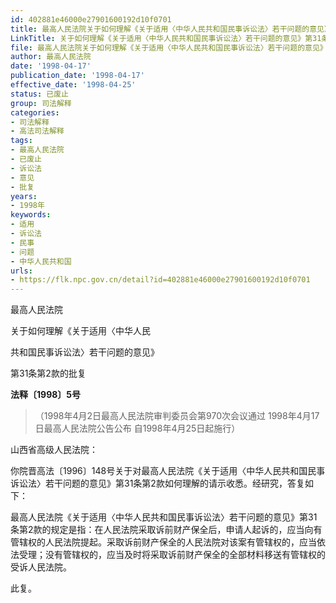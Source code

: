 ```yaml
---
id: 402881e46000e27901600192d10f0701
title: 最高人民法院关于如何理解《关于适用〈中华人民共和国民事诉讼法〉若干问题的意见》第31条第2款的批复
LinkTitle: 关于如何理解《关于适用〈中华人民共和国民事诉讼法〉若干问题的意见》第31条第2款的批复（1998）
file: 最高人民法院关于如何理解《关于适用〈中华人民共和国民事诉讼法〉若干问题的意见》第31条第2款的批复_19980417_402881e46000e27901600192d10f0701.docx
author: 最高人民法院
date: '1998-04-17'
publication_date: '1998-04-17'
effective_date: '1998-04-25'
status: 已废止
group: 司法解释
categories:
- 司法解释
- 高法司法解释
tags:
- 最高人民法院
- 已废止
- 诉讼法
- 意见
- 批复
years:
- 1998年
keywords:
- 适用
- 诉讼法
- 民事
- 问题
- 中华人民共和国
urls:
- https://flk.npc.gov.cn/detail?id=402881e46000e27901600192d10f0701
---
```


最高人民法院

关于如何理解《关于适用〈中华人民

共和国民事诉讼法〉若干问题的意见》

第31条第2款的批复

**法释〔1998〕5号**

> （1998年4月2日最高人民法院审判委员会第970次会议通过 1998年4月17日最高人民法院公告公布 自1998年4月25日起施行）

山西省高级人民法院：

你院晋高法〔1996〕148号关于对最高人民法院《关于适用〈中华人民共和国民事诉讼法〉若干问题的意见》第31条第2款如何理解的请示收悉。经研究，答复如下：

最高人民法院《关于适用〈中华人民共和国民事诉讼法〉若干问题的意见》第31条第2款的规定是指：在人民法院采取诉前财产保全后，申请人起诉的，应当向有管辖权的人民法院提起。采取诉前财产保全的人民法院对该案有管辖权的，应当依法受理；没有管辖权的，应当及时将采取诉前财产保全的全部材料移送有管辖权的受诉人民法院。

此复。
